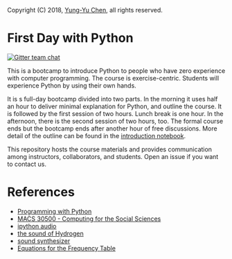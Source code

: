 Copyright (C) 2018, [Yung-Yu Chen](<yyc@solvcon.net>), all rights reserved.

First Day with Python
=====================

[![Gitter team chat](https://badges.gitter.im/yungyuc/first_day_with_python.png)](https://gitter.im/first_day_with_python/Lobby)

This is a bootcamp to introduce Python to people who have zero experience with
computer programming.  The course is exercise-centric.  Students will
experience Python by using their own hands.

It is s full-day bootcamp divided into two parts.  In the morning it uses half
an hour to deliver minimal explanation for Python, and outline the course.  It
is followed by the first session of two hours.  Lunch break is one hour.  In
the afternoon, there is the second session of two hours, too.  The formal
course ends but the bootcamp ends after another hour of free discussions.  More
detail of the outline can be found in the [introduction
notebook](introduction.ipynb#Course-Outline).

This repository hosts the course materials and provides communication among
instructors, collaborators, and students.  Open an issue if you want to contact
us.

# References

* [Programming with Python](http://swcarpentry.github.io/python-novice-inflammation/)
* [MACS 30500 - Computing for the Social Sciences](https://cfss.uchicago.edu/fall2016/index.html)
* [ipython audio](https://musicinformationretrieval.com/ipython_audio.html)
* [the sound of Hydrogen](http://nbviewer.jupyter.org/gist/Carreau/5507501/the%20sound%20of%20hydrogen.ipynb)
* [sound synthesizer](https://ipython-books.github.io/117-creating-a-sound-synthesizer-in-the-notebook/)
* [Equations for the Frequency Table](https://pages.mtu.edu/~suits/NoteFreqCalcs.html)
